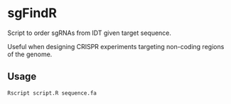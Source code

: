 # sgFindR
Script to order sgRNAs from IDT given target sequence.

Useful when designing CRISPR experiments targeting non-coding regions of the genome.


## Usage
```
Rscript script.R sequence.fa
```
